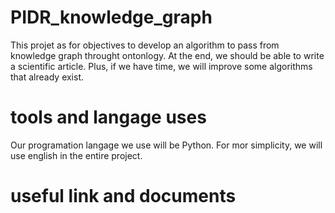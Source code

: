 # PIDR_knowledge_graph

This projet as for objectives to develop an algorithm to pass from knowledge graph throught ontonlogy. At the end, we should be able to write a scientific article. Plus, if we have time, we will improve some algorithms that already exist.

# tools and langage uses 

Our programation langage we use will be Python. For mor simplicity, we will use english in the entire project.

# useful link and documents

